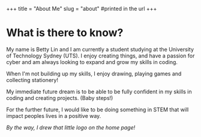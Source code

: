+++
title = "About Me"
slug = "about" #printed in the url
+++

# What is there to know?

My name is Betty Lin and I am currently a student studying at the University of Technology Sydney (UTS). I enjoy creating things, and have a passion for cyber and am always looking to expand and grow my skills in coding.

When I'm not building up my skills, I enjoy drawing, playing games and collecting stationery! 

My immediate future dream is to be able to be fully confident in my skills in coding and creating projects. (Baby steps!) 

For the further future, I would like to be doing something in STEM that will impact peoples lives in a positive way.

*By the way, I drew that little logo on the home page!*
